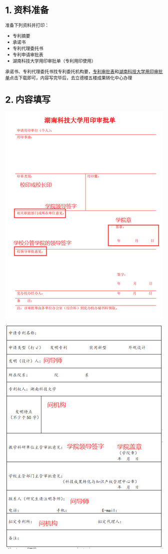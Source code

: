 # 1. 资料准备

准备下列资料并打印：

- 专利摘要
- 承诺书
- 专利代理委托书
- 专利申请审批表
- 湖南科技大学用印审批单（专利用印使用）

承诺书、专利代理委托书找专利委托机构要，[专利审批表](https://github.com/cheercao/my_mkdocs/blob/master/docs/use_docs/专利审批表.doc)和[湖南科技大学用印审批单](https://github.com/cheercao/my_mkdocs/blob/master/docs/use_docs/湖南科技大学用印审批单.pdf)点击下载即可，内容写完毕后，去立德楼五楼成果转化中心办理

# 2. 内容填写

![image-20240715184622642](../images/SSLW/image-20240715184622642.png)

![image-20240715184758267](../images/SSLW/image-20240715184758267.png)